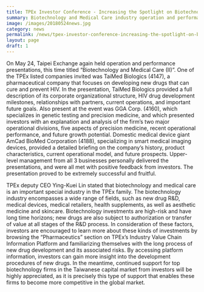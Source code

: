 ```yaml
---
title: TPEx Investor Conference - Increasing the Spotlight on Biotechnology and Medical Care
summary: Biotechnology and Medical Care industry operation and performance presentations held on the Taipei Exchange on May 24. TPEx deputy CEO Ying-Kuei Lin (second from left) and delegates from biotechnology and Medical Care listing companies.
image: /images/20180524news.jpg
category: news
permalink: /news/tpex-investor-conference-increasing-the-spotlight-on-biotechnology-and-medical-care/
layout: page
draft: 1
---
```


On May 24, Taipei Exchange again held operation and performance presentations, this time titled “Biotechnology and Medical Care (II)”. One of the TPEx listed companies invited was TaiMed Biologics (4147), a pharmaceutical company that focuses on developing new drugs that can cure and prevent HIV. In the presentation, TaiMed Biologics provided a full description of its corporate organizational structure, HIV drug development milestones, relationships with partners, current operations, and important future goals. Also present at the event was GGA Corp. (4160), which specializes in genetic testing and precision medicine, and which presented investors with an explanation and analysis of the firm’s two major operational divisions, five aspects of precision medicine, recent operational performance, and future growth potential. Domestic medical device giant AmCad BioMed Corporation (4188), specializing in smart medical imaging devices, provided a detailed briefing on the company’s history, product characteristics, current operational model, and future prospects. Upper-level management from all 3 businesses personally delivered the presentations, and were all met with positive feedback from investors. The presentation proved to be extremely successful and fruitful.

TPEx deputy CEO Ying-Kuei Lin stated that biotechnology and medical care is an important special industry in the TPEx family. The biotechnology industry encompasses a wide range of fields, such as new drug R&D, medical devices, medical retailers, health supplements, as well as aesthetic medicine and skincare. Biotechnology investments are high-risk and have long time horizons; new drugs are also subject to authorization or transfer of value at all stages of the R&D process. In consideration of these factors, investors are encouraged to learn more about these kinds of investments by browsing the “Pharmaceutics” section on TPEx’s Industry Value Chain Information Platform and familiarizing themselves with the long process of new drug development and its associated risks. By accessing platform information, investors can gain more insight into the development procedures of new drugs. In the meantime, continued support for top biotechnology firms in the Taiwanese capital market from investors will be highly appreciated, as it is precisely this type of support that enables these firms to become more competitive in the global market.
